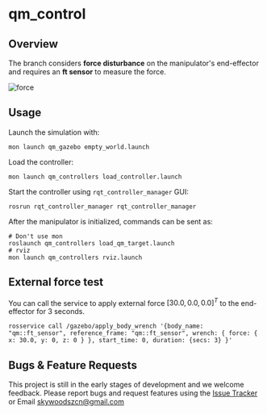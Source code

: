 # qm_control

## Overview

The branch considers **force disturbance** on the manipulator's end-effector and requires an **ft sensor** to measure the force.

![force](./docs/force.gif)

## Usage

Launch the simulation with:

```
mon launch qm_gazebo empty_world.launch
```

Load the controller:

```
mon launch qm_controllers load_controller.launch
```

Start the controller using `rqt_controller_manager` GUI:

```
rosrun rqt_controller_manager rqt_controller_manager
```

After the manipulator is initialized, commands can be sent as:

```
# Don't use mon
roslaunch qm_controllers load_qm_target.launch 
# rviz
mon launch qm_controllers rviz.launch
```

## External force test

You can call the service to apply external force $[30.0, 0.0, 0.0]^T$ to the end-effector for 3 seconds.

```
rosservice call /gazebo/apply_body_wrench '{body_name: "qm::ft_sensor", reference_frame: "qm::ft_sensor", wrench: { force: { x: 30.0, y: 0, z: 0 } }, start_time: 0, duration: {secs: 3} }'
```

## Bugs & Feature Requests

This project is still in the early stages of development and we welcome feedback.  Please report bugs and request features using the [Issue Tracker](https://github.com/skywoodsz/qm_control/issues) or Email skywoodszcn@gmail.com
